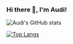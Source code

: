 ### Hi there 👋, I'm Audi!

![Audi's GitHub stats](https://github-readme-stats.vercel.app/api?username=AudiHagi&show_icons=true&theme=graywhite)

[![Top Langs](https://github-readme-stats.vercel.app/api/top-langs/?username=AudiHagi&hide_progress=false&theme=highcontrast)](https://github.com/AudiHagi)

<!--
**AudiHagi/AudiHagi** is a ✨ _special_ ✨ repository because its `README.md` (this file) appears on your GitHub profile.
Here are some ideas to get you started:
- 🔭 I’m currently working on ...
- 🌱 I’m currently learning ...
- 👯 I’m looking to collaborate on ...
- 🤔 I’m looking for help with ...
- 💬 Ask me about ...
- 📫 How to reach me: ...
- 😄 Pronouns: ...
- ⚡ Fun fact: ...
-->

